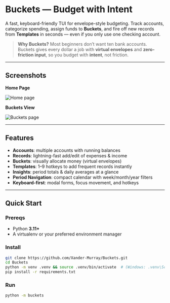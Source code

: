 # Buckets — Budget with Intent

A fast, keyboard-friendly TUI for envelope-style budgeting. Track accounts, categorize spending, assign funds to **Buckets**, and fire off new records from **Templates** in seconds — even if you only use one checking account.

> **Why Buckets?** Most beginners don’t want ten bank accounts. Buckets gives every dollar a job with **virtual envelopes** and **zero-friction input**, so you budget with **intent**, not friction.

---

## Screenshots

**Home Page**

![Home page](./screenshots/home.png)

**Buckets View**

![Buckets page](./screenshots/buckets.png)

---

## Features

- **Accounts**: multiple accounts with running balances
- **Records**: lightning-fast add/edit of expenses & income
- **Buckets**: visually allocate money (virtual envelopes)
- **Templates**: 1–9 hotkeys to add frequent records instantly
- **Insights**: period totals & daily averages at a glance
- **Period Navigation**: compact calendar with week/month/year filters
- **Keyboard-first**: modal forms, focus movement, and hotkeys

---

## Quick Start

### Prereqs

- Python **3.11+**
- A virtualenv or your preferred environment manager

### Install

```bash
git clone https://github.com/Xander-Murray/Buckets.git
cd Buckets
python -m venv .venv && source .venv/bin/activate  # (Windows: .venv\Scripts\activate)
pip install -r requirements.txt
```

### Run

```bash
python -m buckets
```
